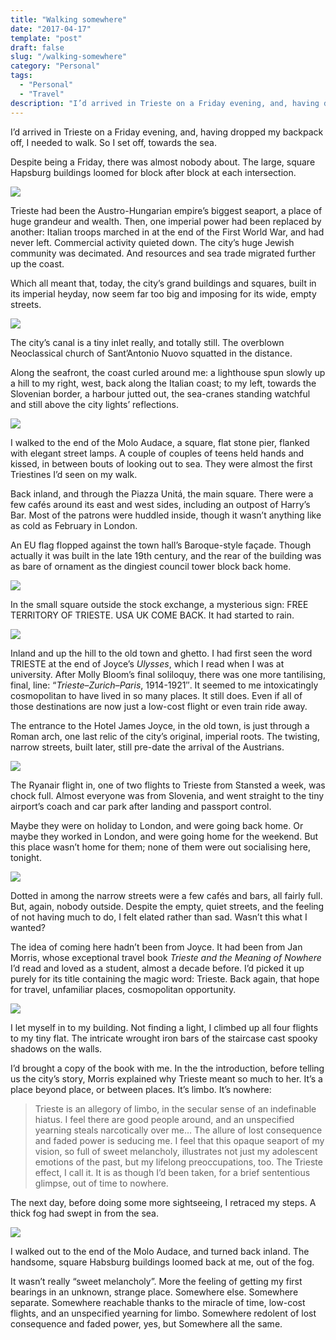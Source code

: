 ```yaml
---
title: "Walking somewhere"
date: "2017-04-17"
template: "post"
draft: false
slug: "/walking-somewhere"
category: "Personal"
tags:
  - "Personal"
  - "Travel"
description: "I’d arrived in Trieste on a Friday evening, and, having dropped my backpack off, I needed to walk. So I set off, towards the sea."
---
```


I’d arrived in Trieste on a Friday evening, and, having dropped my backpack off, I needed to walk. So I set off, towards the sea.

Despite being a Friday, there was almost nobody about. The large, square Hapsburg buildings loomed for block after block at each intersection.

![](/media/walking-somewhere-1.jpg)

Trieste had been the Austro-Hungarian empire’s biggest seaport, a place of huge grandeur and wealth. Then, one imperial power had been replaced by another: Italian troops marched in at the end of the First World War, and had never left. Commercial activity quieted down. The city’s huge Jewish community was decimated. And resources and sea trade migrated further up the coast.

Which all meant that, today, the city’s grand buildings and squares, built in its imperial heyday, now seem far too big and imposing for its wide, empty streets.

![](/media/walking-somewhere-2.jpg)

The city’s canal is a tiny inlet really, and totally still. The overblown Neoclassical church of Sant’Antonio Nuovo squatted in the distance.

Along the seafront, the coast curled around me: a lighthouse spun slowly up a hill to my right, west, back along the Italian coast; to my left, towards the Slovenian border, a harbour jutted out, the sea-cranes standing watchful and still above the city lights’ reflections.

![](/media/walking-somewhere-3.jpg)

I walked to the end of the Molo Audace, a square, flat stone pier, flanked with elegant street lamps. A couple of couples of teens held hands and kissed, in between bouts of looking out to sea. They were almost the first Triestines I’d seen on my walk.

Back inland, and through the Piazza Unitá, the main square. There were a few cafés around its east and west sides, including an outpost of Harry’s Bar. Most of the patrons were huddled inside, though it wasn’t anything like as cold as February in London.

An EU flag flopped against the town hall’s Baroque-style façade. Though actually it was built in the late 19th century, and the rear of the building was as bare of ornament as the dingiest council tower block back home.

![](/media/walking-somewhere-4.jpg)

In the small square outside the stock exchange, a mysterious sign: FREE TERRITORY OF TRIESTE. USA UK COME BACK. It had started to rain.

![](/media/walking-somewhere-5.jpg)

Inland and up the hill to the old town and ghetto. I had first seen the word TRIESTE at the end of Joyce’s *Ulysses*, which I read when I was at university. After Molly Bloom’s final soliloquy, there was one more tantilising, final, line: “*Trieste*–*Zurich*–*Paris*, 1914-1921″. It seemed to me intoxicatingly cosmopolitan to have lived in so many places. It still does. Even if all of those destinations are now just a low-cost flight or even train ride away.

The entrance to the Hotel James Joyce, in the old town, is just through a Roman arch, one last relic of the city’s original, imperial roots. The twisting, narrow streets, built later, still pre-date the arrival of the Austrians.

![](/media/walking-somewhere-6.jpg)

The Ryanair flight in, one of two flights to Trieste from Stansted a week, was chock full. Almost everyone was from Slovenia, and went straight to the tiny airport’s coach and car park after landing and passport control.

Maybe they were on holiday to London, and were going back home. Or maybe they worked in London, and were going home for the weekend. But this place wasn’t home for them; none of them were out socialising here, tonight.

![](/media/walking-somewhere-7.jpg)

Dotted in among the narrow streets were a few cafés and bars, all fairly full. But, again, nobody outside. Despite the empty, quiet streets, and the feeling of not having much to do, I felt elated rather than sad. Wasn’t this what I wanted?

The idea of coming here hadn’t been from Joyce. It had been from Jan Morris, whose exceptional travel book *Trieste and the Meaning of Nowhere* I’d read and loved as a student, almost a decade before. I’d picked it up purely for its title containing the magic word: Trieste. Back again, that hope for travel, unfamiliar places, cosmopolitan opportunity.

![](/media/walking-somewhere-8.jpg)

I let myself in to my building. Not finding a light, I climbed up all four flights to my tiny flat. The intricate wrought iron bars of the staircase cast spooky shadows on the walls.

I’d brought a copy of the book with me. In the the introduction, before telling us the city’s story, Morris explained why Trieste meant so much to her. It’s a place beyond place, or between places. It’s limbo. It’s nowhere:

> Trieste is an allegory of limbo, in the secular sense of an indefinable hiatus. I feel there are good people around, and an unspecified yearning steals narcotically over me… The allure of lost consequence and faded power is seducing me. I feel that this opaque seaport of my vision, so full of sweet melancholy, illustrates not just my adolescent emotions of the past, but my lifelong preoccupations, too. The Trieste effect, I call it. It is as though I’d been taken, for a brief sententious glimpse, out of time to nowhere.  

The next day, before doing some more sightseeing, I retraced my steps. A thick fog had swept in from the sea.

![](/media/walking-somewhere-9.jpg)

I walked out to the end of the Molo Audace, and turned back inland. The handsome, square Habsburg buildings loomed back at me, out of the fog.

It wasn’t really “sweet melancholy”. More the feeling of getting my first bearings in an unknown, strange place. Somewhere else. Somewhere separate. Somewhere reachable thanks to the miracle of time, low-cost flights, and an unspecified yearning for limbo. Somewhere redolent of lost consequence and faded power, yes, but Somewhere all the same.
